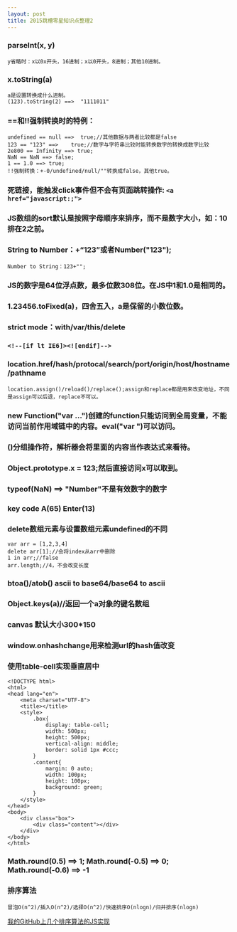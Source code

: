 ```yaml
---
layout: post
title: 2015跳槽零星知识点整理2
---
```

### parseInt(x, y)
	y省略时：x以0x开头，16进制；x以0开头，8进制；其他10进制。
### x.toString(a)
	a是设置转换成什么进制。
	(123).toString(2) ==>  "1111011"
### ==和!!强制转换时的特例：
	undefined == null ==>  true;//其他数据与两者比较都是false
	123 == "123" ==>    true;//数字与字符串比较时能转换数字的转换成数字比较
	2e800 == Infinity ==> true;
	NaN == NaN ==> false;
	1 == 1.0 ==> true;
	!!强制转换：+-0/undefined/null/""转换成false，其他true。
### 死链接，能触发click事件但不会有页面跳转操作: `<a href="javascript:;">`
### JS数组的sort默认是按照字母顺序来排序，而不是数字大小，如：10排在2之前。
### String to Number：+“123”或者Number("123");
	Number to String：123+"";
### JS的数字是64位浮点数，最多位数308位。在JS中1和1.0是相同的。
### 1.23456.toFixed(a)，四舍五入，a是保留的小数位数。
### strict mode：with/var/this/delete
### `<!--[if lt IE6]><![endif]-->`
### location.href/hash/protocal/search/port/origin/host/hostname/pathname
	location.assign()/reload()/replace();assign和replace都是用来改变地址，不同是assign可以后退，replace不可以。
### new Function("var ...")创建的function只能访问到全局变量，不能访问当前作用域链中的内容。eval("var ")可以访问。
### ()分组操作符，解析器会将里面的内容当作表达式来看待。
### Object.prototype.x = 123;然后直接访问x可以取到。
### typeof(NaN) ==> "Number"不是有效数字的数字
### key code A(65) Enter(13)
### delete数组元素与设置数组元素undefined的不同
	var arr = [1,2,3,4]
	delete arr[1];//会将index从arr中删除
	1 in arr;//false
	arr.length;//4，不会改变长度
### btoa()/atob()  ascii to base64/base64 to ascii
### Object.keys(a)//返回一个a对象的键名数组
### canvas 默认大小300*150
### window.onhashchange用来检测url的hash值改变
### 使用table-cell实现垂直居中
	<!DOCTYPE html>
	<html>
	<head lang="en">
		<meta charset="UTF-8">
		<title></title>
		<style>
			.box{
				display: table-cell;
				width: 500px;
				height: 500px;
				vertical-align: middle;
				border: solid 1px #ccc;
			}
			.content{
				margin: 0 auto;
				width: 100px;
				height: 100px;
				background: green;
			}
		</style>
	</head>
	<body>
		<div class="box">
			<div class="content"></div>
		</div>
	</body>
	</html>
### Math.round(0.5) ==> 1; Math.round(-0.5) ==> 0; Math.round(-0.6) ==> -1
### 排序算法
	冒泡O(n^2)/插入O(n^2)/选择O(n^2)/快速排序O(nlogn)/归并排序(nlogn)

[我的GitHub上几个排序算法的JS实现](https://github.com/chaotyler/sorting)